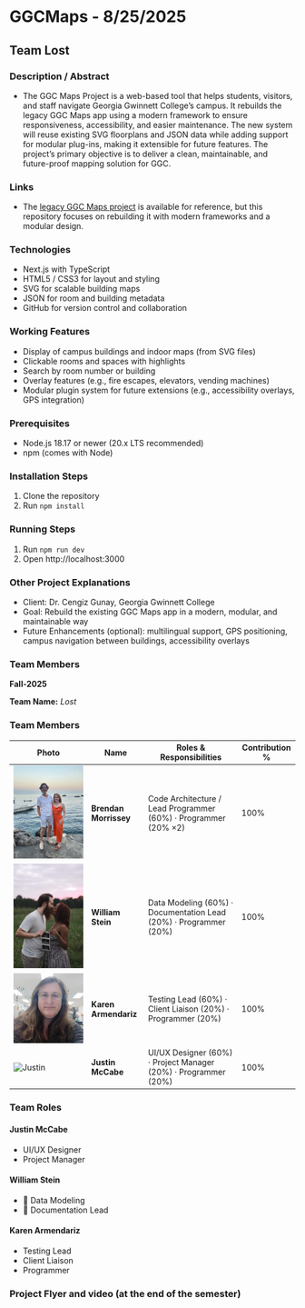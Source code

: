 
# GGCMaps - 8/25/2025

## Team Lost

### Description / Abstract
  - The GGC Maps Project is a web-based tool that helps students, visitors, and staff navigate Georgia Gwinnett College’s campus. It rebuilds the legacy GGC Maps app using a modern framework to ensure responsiveness, accessibility, and easier maintenance. The new system will reuse existing SVG floorplans and JSON data while adding support for modular plug-ins, making it extensible for future features. The project’s primary objective is to deliver a clean, maintainable, and future-proof mapping solution for GGC.

### Links
 - The [legacy GGC Maps project](http://ggcmaps.com/#Campus) is available for reference, but this repository focuses on rebuilding it with modern frameworks and a modular design.

### Technologies
- Next.js with TypeScript
- HTML5 / CSS3 for layout and styling
- SVG for scalable building maps
- JSON for room and building metadata
- GitHub for version control and collaboration

### Working Features
- Display of campus buildings and indoor maps (from SVG files)
- Clickable rooms and spaces with highlights
- Search by room number or building
- Overlay features (e.g., fire escapes, elevators, vending machines)
- Modular plugin system for future extensions (e.g., accessibility overlays, GPS integration)

### Prerequisites
- Node.js 18.17 or newer (20.x LTS recommended)
- npm (comes with Node)

### Installation Steps
1. Clone the repository
2. Run `npm install`

### Running Steps
1. Run `npm run dev`
2. Open http://localhost:3000

### Other Project Explanations
- Client: Dr. Cengiz Gunay, Georgia Gwinnett College
- Goal: Rebuild the existing GGC Maps app in a modern, modular, and maintainable way
- Future Enhancements (optional): multilingual support, GPS positioning, campus navigation between buildings, accessibility overlays


### Team Members  
**Fall-2025**

**Team Name:** *Lost* 

### Team Members  

| Photo | Name              | Roles & Responsibilities                                                                 | Contribution % |
|-------|-------------------|-------------------------------------------------------------------------------------------|----------------|
| ![Brendan](../images/BrendanM.jpg) | **Brendan Morrissey** | Code Architecture / Lead Programmer (60%) · Programmer (20% ×2) | 100% |
| ![William](../images/will.jpg)    | **William Stein**     | Data Modeling (60%) · Documentation Lead (20%) · Programmer (20%) | 100% |
| ![Karen](../images/karen.jpg)     | **Karen Armendariz**  | Testing Lead (60%) · Client Liaison (20%) · Programmer (20%) | 100% |
| ![Justin](../images/justin.jpg)   | **Justin McCabe**     | UI/UX Designer (60%) · Project Manager (20%) · Programmer (20%) | 100% |

### Team Roles 

#### Justin McCabe
- UI/UX Designer
- Project Manager
#### William Stein
- :construction: Data Modeling
- :bookmark_tabs: Documentation Lead

#### Karen Armendariz
- Testing Lead
- Client Liaison
- Programmer

### Project Flyer and video (at the end of the semester)


